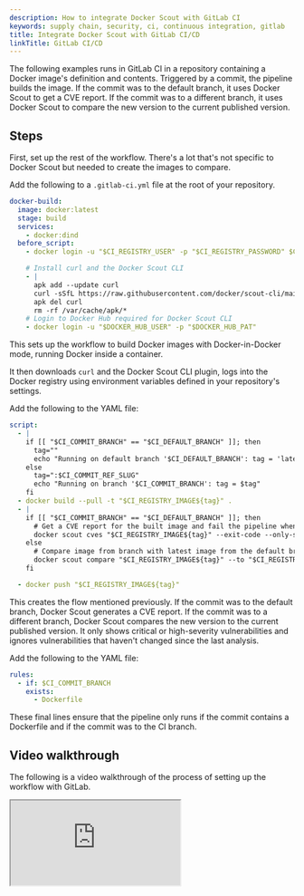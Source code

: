 ```yaml
---
description: How to integrate Docker Scout with GitLab CI
keywords: supply chain, security, ci, continuous integration, gitlab
title: Integrate Docker Scout with GitLab CI/CD
linkTitle: GitLab CI/CD
---
```


The following examples runs in GitLab CI in a repository containing a Docker
image's definition and contents. Triggered by a commit, the pipeline builds the
image. If the commit was to the default branch, it uses Docker Scout to get a
CVE report. If the commit was to a different branch, it uses Docker Scout to
compare the new version to the current published version.

## Steps

First, set up the rest of the workflow. There's a lot that's not specific to
Docker Scout but needed to create the images to compare.

Add the following to a `.gitlab-ci.yml` file at the root of your repository.

```yaml
docker-build:
  image: docker:latest
  stage: build
  services:
    - docker:dind
  before_script:
    - docker login -u "$CI_REGISTRY_USER" -p "$CI_REGISTRY_PASSWORD" $CI_REGISTRY

    # Install curl and the Docker Scout CLI
    - |
      apk add --update curl
      curl -sSfL https://raw.githubusercontent.com/docker/scout-cli/main/install.sh | sh -s -- 
      apk del curl 
      rm -rf /var/cache/apk/*
    # Login to Docker Hub required for Docker Scout CLI
    - docker login -u "$DOCKER_HUB_USER" -p "$DOCKER_HUB_PAT"
```

This sets up the workflow to build Docker images with Docker-in-Docker mode,
running Docker inside a container.

It then downloads `curl` and the Docker Scout CLI plugin, logs into the Docker
registry using environment variables defined in your repository's settings.

Add the following to the YAML file:

```yaml
script:
  - |
    if [[ "$CI_COMMIT_BRANCH" == "$CI_DEFAULT_BRANCH" ]]; then
      tag=""
      echo "Running on default branch '$CI_DEFAULT_BRANCH': tag = 'latest'"
    else
      tag=":$CI_COMMIT_REF_SLUG"
      echo "Running on branch '$CI_COMMIT_BRANCH': tag = $tag"
    fi
  - docker build --pull -t "$CI_REGISTRY_IMAGE${tag}" .
  - |
    if [[ "$CI_COMMIT_BRANCH" == "$CI_DEFAULT_BRANCH" ]]; then
      # Get a CVE report for the built image and fail the pipeline when critical or high CVEs are detected
      docker scout cves "$CI_REGISTRY_IMAGE${tag}" --exit-code --only-severity critical,high    
    else
      # Compare image from branch with latest image from the default branch and fail if new critical or high CVEs are detected
      docker scout compare "$CI_REGISTRY_IMAGE${tag}" --to "$CI_REGISTRY_IMAGE:latest" --exit-code --only-severity critical,high --ignore-unchanged
    fi

  - docker push "$CI_REGISTRY_IMAGE${tag}"
```

This creates the flow mentioned previously. If the commit was to the default
branch, Docker Scout generates a CVE report. If the commit was to a different
branch, Docker Scout compares the new version to the current published version.
It only shows critical or high-severity vulnerabilities and ignores
vulnerabilities that haven't changed since the last analysis.

Add the following to the YAML file:

```yaml
rules:
  - if: $CI_COMMIT_BRANCH
    exists:
      - Dockerfile
```

These final lines ensure that the pipeline only runs if the commit contains a
Dockerfile and if the commit was to the CI branch.

## Video walkthrough

The following is a video walkthrough of the process of setting up the workflow with GitLab.

<iframe class="border-0 w-full aspect-video mb-8" allow="fullscreen" src="https://www.loom.com/embed/451336c4508c42189532108fc37b2560?sid=f912524b-276d-417d-b44a-c2d39719aa1a"></iframe>
